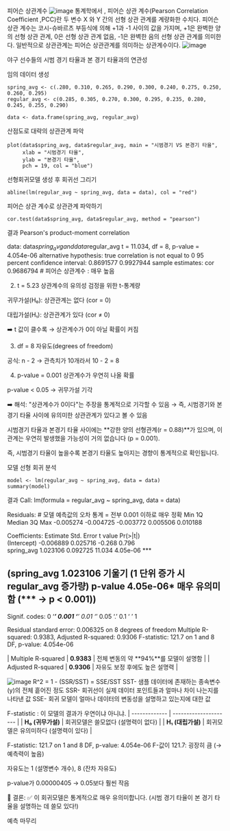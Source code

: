 피어슨 상관계수
![image](https://github.com/user-attachments/assets/4e85e231-fcc1-47d6-b272-44d6bbcbb539)
통계학에서 , 피어슨 상관 계수(Pearson Correlation Coefficient ,PCC)란 두 변수 X 와 Y 간의 선형 상관 관계를 계량화한 수치다. 피어슨 상관 계수는 코시-슈바르츠 부등식에 의해 +1과 -1 사이의 값을 가지며, +1은 완벽한 양의 선형 상관 관계, 0은 선형 상관 관계 없음, -1은 완벽한 음의 선형 상관 관계를 의미한다. 일반적으로 상관관계는 피어슨 상관관계를 의미하는 상관계수이다.
![image](https://github.com/user-attachments/assets/7923f5d8-6c02-469d-9b6a-a3ac44f7d50c)


야구 선수들의 시범 경기 타율과 본 경기 타율과의 연관성

임의 데이터 생성
```
spring_avg <- c(.280, 0.310, 0.265, 0.290, 0.300, 0.240, 0.275, 0.250, 0.260, 0.295)
regular_avg <- c(0.285, 0.305, 0.270, 0.300, 0.295, 0.235, 0.280, 0.245, 0.255, 0.290)

data <- data.frame(spring_avg, regular_avg)
```

산점도로 대략의 상관관계 파악
```
plot(data$spring_avg, data$regular_avg, main = "시범경기 VS 본경기 타율",
     xlab = "시범경기 타율",
     ylab = "본경기 타율",
     pch = 19, col = "blue")
```

선형회귀모델 생성 후 회귀선 그리기
```
abline(lm(regular_avg ~ spring_avg, data = data), col = "red")
```

피어슨 상관 계수로 상관관계 파악하기
```
cor.test(data$spring_avg, data$regular_avg, method = "pearson")
```
결과
	Pearson's product-moment correlation

data:  data$spring_avg and data$regular_avg
t = 11.034, df = 8, p-value = 4.054e-06 
alternative hypothesis: true correlation is not equal to 0
95 percent confidence interval:
 0.8691577 0.9927944
sample estimates:
      cor 
0.9686794 # 피어슨 상관계수 : 매우 높음  

2. t = 5.23
상관계수의 유의성 검정을 위한 t-통계량

귀무가설(H₀): 상관관계는 없다 (cor = 0)

대립가설(H₁): 상관관계가 있다 (cor ≠ 0)

➡️ t 값이 클수록 → 상관계수가 0이 아닐 확률이 커짐

3. df = 8
자유도(degrees of freedom)

공식: n - 2 → 관측치가 10개라서 10 - 2 = 8


 4. p-value = 0.001
상관계수가 우연히 나올 확률

p-value < 0.05 → 귀무가설 기각

➡️ 해석:
"상관계수가 0이다"는 주장을 통계적으로 기각할 수 있음
→ 즉, 시범경기와 본경기 타율 사이에 유의미한 상관관계가 있다고 볼 수 있음


시범경기 타율과 본경기 타율 사이에는
**강한 양의 선형관계(r = 0.88)**가 있으며,
이 관계는 우연히 발생했을 가능성이 거의 없습니다 (p = 0.001).

즉, 시범경기 타율이 높을수록 본경기 타율도 높아지는 경향이 통계적으로 확인됩니다.

모델 선형 회귀 분석
```
model <- lm(regular_avg ~ spring_avg, data = data)
summary(model)
```

결과
Call:
lm(formula = regular_avg ~ spring_avg, data = data)

Residuals: # 모델 예측값의 오차 통계 = 전부 0.001 이하로 매우 정확
      Min        1Q    Median        3Q       Max 
-0.005274 -0.004725 -0.003772  0.005506  0.010188 

Coefficients:
             Estimate Std. Error t value Pr(>|t|)    
(Intercept) -0.006889   0.025716  -0.268    0.796    
spring_avg   1.023106    0.092725  11.034 4.05e-06 ***

(spring_avg	1.023106	기울기 (1 단위 증가 시 regular_avg 증가량)
p-value	4.05e-06*	매우 유의미함 (*** → p < 0.001))
---
Signif. codes:  0 ‘***’ 0.001 ‘**’ 0.01 ‘*’ 0.05 ‘.’ 0.1 ‘ ’ 1

Residual standard error: 0.006325 on 8 degrees of freedom
Multiple R-squared:  0.9383,	Adjusted R-squared:  0.9306 
F-statistic: 121.7 on 1 and 8 DF,  p-value: 4.054e-06


| Multiple R-squared | **0.9383** | 전체 변동의 약 \*\*94%\*\*를 모델이 설명함 |
| Adjusted R-squared | **0.9306** | 자유도 보정 후에도 높은 설명력             |

![image](https://github.com/user-attachments/assets/ef2fc58b-ac7c-4d01-9f64-36023004a304)
R^2 = 1 - (SSR/SST) = SSE/SST
SST- 샘플 데이터에 존재하는 종속변수(y)의 전체 흩어진 정도
SSR- 회귀선이 실제 데이터 포인트들과 얼마나 차이 나는지를 나타낸 값
SSE- 회귀 모델이 얼마나 데이터의 변동성을 설명하고 있는지에 대한 값

F-statistic :  이 모델의 결과가 우연이냐 아니냐.
| ------------- | --------------------- |
| **H₀ (귀무가설)** | 회귀모델은 쓸모없다 (설명력이 없다)  |
| **H₁ (대립가설)** | 회귀모델은 유의미하다 (설명력이 있다) |

F-statistic: 121.7 on 1 and 8 DF,  p-value: 4.054e-06
F-값이 121.7: 굉장히 큼 (→ 예측력이 높음)

자유도는 1 (설명변수 개수), 8 (잔차 자유도)

p-value가 0.00000405 → 0.05보다 훨씬 작음

🔎 결론:
✅ 이 회귀모델은 통계적으로 매우 유의미합니다.
(시범 경기 타율이 본 경기 타율을 설명하는 데 쓸모 있다!)


예측 마무리



